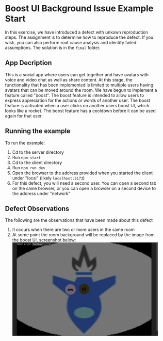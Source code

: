 # Boost UI Background Issue Example Start
In this exercise, we have introduced a defect with unkown reproduction steps.  The assignment is to determine how to reproduce the defect.  If you wish, you can also perform root cause analysis and identify failed assumptions.  The solution is in the `final` folder.

## App Decription
This is a social app where users can get together and have avatars with voice and video chat as well as share content.  At this stage, the functionality that has been implemented is limited to multiple users having avatars that can be moved around the room.  We have begun to implement a feature called "boost".  The boost feature is intended to allow users to express appreciation for the actions or words of another user.  The boost feature is activated when a user clicks on another users boost UI, which looks like a rocket.  The boost feature has a cooldown before it can be used again for that user. 

## Running the example
To run the example:
1.  Cd to the server directory
1.  Run `npm start`
1.  Cd to the client directory
1.  Run `npm run dev`
1.  Open the browser to the address provided when you started the client under "local" (likely `localhost:5173`)
1.  For this defect, you will need a second user.  You can open a second tab on the same browser, or you can open a browser on a second device to the address under "network"

## Defect Observations
The following are the observations that have been made about this defect
1.  It occurs when there are two or more users in the same room
1.  At some point the room background will be replaced by the image from the boost UI, screenshot below:
![Screenshot](./README_Images/screenshot.png)